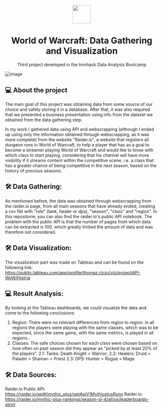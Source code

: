 <h1 align="center"><img src="https://bit.ly/2VnXWr2" width="60">

<h1 align="center">World of Warcraft: Data Gathering and Visualization</h1>

<p align="center"> Third project developed in the Ironhack Data Analysis Bootcamp </h1>

![image](https://img.shields.io/badge/Python-14354C?style=for-the-badge&logo=python&logoColor=white)

##  💻 About the project</br>

The main goal of this project was obtaining data from some source of our choice and safely storing it in a database. After that, it was also required that we presented a business presentation using info from the dataset we obtained from the data gathering step.

In my work I gathered data using API and webscrapping (although I ended up using only the information obtained through webscrapping, as it was more complete) from the website "Raider.io", a website that registers all dungeon runs in World of Warcraft, to help a player that has as a goal to become a streamer playing World of Warcraft and would like to know with which class to start playing, considering that his channel will have more visibility if it streams content within the competitive scene, i.e. a class that has a greater chance of being competitive in the next season, based on the history of previous seasons.

## 🛠 Data Gathering:

As mentioned before, the data was obtained through webscrapping from the raider.io page, from all main seasons that have already ended, creating a csv file with "role" (tank, healer or dps), "season", "class" and "region".
In this repositorie, you can also find the raider.io's public API notebook. The problem with the public API is that the number of pages from which data can be extracted is 100, which greatly limited the amount of data and was therefore not considered.

## 🛠 Data Visualization:

The visualization part was made on Tableau and can be found on the following link: https://public.tableau.com/app/profile/thomaz.rizzo/viz/projectAPI-WoW/Histria

##  💻 Result Analysis:

By looking at the Tableau dashboards, we could visualize the data and come to the following conclusions:

1) Region: There were no relevant differences from region to region. in all regions the players were playing with the same classes, which was to be expected, since the same game, with the same metrics, is played in all regions.. 
2) Classes: The safe choices chosen for each class were chosen based on how often on past season did they appear as "picked by at least 20% of the players".
2.1: Tanks: Death Knight > Warrior;
2.2: Healers: Druid > Paladin > Shaman = Priest
2.3: DPS: Hunter > Rogue = Mage

## 🛠 Data Sources:

Raider.io Public API: https://raider.io/api#/mythic_plus/getApiV1MythicplusRuns
Raider.io: https://raider.io/mythic-plus-rankings/season-sl-4/all/us/leaderboards-strict
